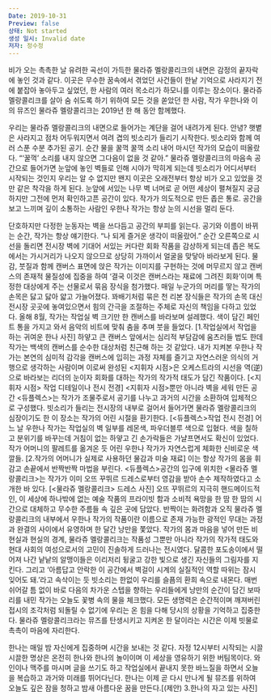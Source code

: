 ```yaml
---
Date: 2019-10-31
Preview: false
상태: Not started
생성 일시: Invalid date
저자: 정수정
---
```

비가 오는 촉촉한 날 유려한 곡선이 가득한 물라쥬 멜랑콜리크의 내면은 감정의 끝자락에 놓인 것과 같다. 이곳은 무수한 꿈속에서 겪었던 사건들이 한낱 기억으로 사라지기 전에 붙잡아 놓아두고 싶었던, 한 사람의 여러 목소리가 하모니를 이루는 장소이다. 물라쥬 멜랑콜리크를 살아 숨 쉬도록 하기 위하여 모든 것을 쏟았던 한 사람, 작가 우한나와 이의 뮤즈인 물라쥬 멜랑콜리크는 2019년 한 해 동안 함께했다.

우리는 물라쥬 멜랑콜리크의 내면으로 들어가는 계단을 걸어 내려가게 된다. 안녕? 햇볕은 사라지고 점차 어두워지면서 여려 겹의 빗소리가 들리기 시작한다. 빗소리와 함께 여러 스푼 수분 추가된 공기. 순간 물을 꿀꺽 꿀꺽 소리 내어 마시던 작가의 모습이 떠올랐다. “‘꿀꺽’ 소리를 내지 않으면 그다음이 없을 것 같아.” 물라쥬 멜랑콜리크의 마음속 공간으로 들어가면 눈앞에 놓인 벽들로 인해 시야가 막히게 되는데 빗소리가 어디서부터 시작되는 것인지 우리는 알 수 없지만 왠지 이곳은 오래전부터 항상 비가 오고 있었을 것만 같은 착각을 하게 된다. 눈앞에 서있는 나무 벽 너머로 곧 어떤 세상이 펼쳐질지 궁금하지만 그전에 먼저 확인하고픈 공간이 있다. 작가가 의도적으로 만든 좁은 통로. 공간을 보고 느끼며 깊이 소통하는 사람인 우한나 작가는 항상 눈의 시선을 멀리 둔다.

단호하지만 다정한 눈동자는 벽을 쓰다듬고 공간의 부피를 읽는다. 공기와 이름이 바뀌는 순간, 작가는 항상 얘기한다. “나 되게 즐거운 생각이 떠올랐어.” 순간 오른쪽으로 시선을 돌리면 전시장 벽에 기대어 서있는 커다란 회화 작품을 감상하게 되는데 좁은 복도에서는 가시거리가 나오지 않으므로 상당히 가까이서 얼굴을 맞닿아 바라보게 된다. 물감, 붓질과 함께 캔버스 표면에 앉은 작가는 이미지를 구현하는 것에 머무르지 않고 캔버스의 존재적 물질성에 집중을 하여 ‘결국 이것은 캔버스라는 재료에 그려진 회화’이며 특정한 대상에게 주는 선물로서 묶음 장식을 첨가했다. 매일 누군가의 머리를 땋는 작가의 손목은 닳고 닳아 얇고 가늘어졌다. 꽈배기처럼 묶은 천 리본 장식들은 작가의 손목 대신 전시장 곳곳에 놓여있으면서 힘의 간극을 조절하는 주체로 자신의 책임을 다하고 있었다. 올해 8월, 작가는 작업실 벽 크기만 한 캔버스를 바라보며 설레했다. 색이 담긴 페인트 통을 가지고 와서 음악의 비트에 맞춰 춤을 추며 붓을 들었다. [1.작업실에서 작업을 하는 귀여운 한나 사진] 하얗고 큰 캔버스 앞에서는 심리적 부담감에 움츠러들 법도 한데 작가는 백색의 캔버스를 순수한 대상처럼 친근해 하는 것 같았다. 내가 지켜본 우한나 작가는 본연의 심미적 감각을 캔버스에 입히는 과정 자체를 즐기고 자연스러운 의식의 거행으로 생각하는 사람이며 이로써 완성된 <지휘자 시점>은 오케스트라의 시선을 역(逆)으로 바라보는 리더의 눈이자 회화를 대하는 작가의 작가적 태도가 담긴 작품이다. [<지휘자 시점> 작업 디테일이나 전시 전경] <지휘자 시점>뿐만 아니라 벽을 세워 만든 공간 <듀플렉스>는 작가가 조물주로서 공기를 나누고 과거의 시간을 소환하여 입체적으로 구성했다. 빗소리가 들리는 전시장의 내부로 걸어서 들어가면 물라쥬 멜랑콜리크의 심장이기도 한 이 장소는 작가의 어린 시절을 환기한다. [<듀플렉스>작업 전시 전경] 어느 날 우한나 작가는 작업실의 벽 일부를 레몬색, 파우더블루 색으로 입혔다. 색을 칠하고 분위기를 바꾸는데 거침이 없는 하얗고 긴 손가락들은 가냘프면서도 확신이 있었다. 작가 어머니의 팔레트를 옮겨온 듯 어린 우한나 작가가 자연스럽게 체화한 신비로운 색깔들. [2.작가의 어머니가 실제로 사용하던 물감과 미술 재료] 이는 항상 작가의 몸을 휘감고 손끝에서 반짝반짝 마법을 부린다. <듀플렉스>공간의 입구에 위치한 <물라쥬 멜랑콜리크>는 작가가 이미 오뜨 꾸뛰르 드레스로부터 영감을 받아 손수 제작하였다고 소개한 바 있다. [<물라쥬 멜랑콜리크> 드레스 사진] 오뜨 꾸뛰르<haute couture>의 지극히 핸드메이드적인, 이 세상에 하나밖에 없는 예술 작품의 프라이빗 함과 소비적 욕망을 한 땀 한 땀의 시간으로 대체하고 무수한 주름들 속 깊은 곳에 담았다. 반짝이는 화려함과 오직 물라쥬 멜랑콜리크의 내부에서 우한나 작가의 작품이란 이름으로 존재 가능한 광적인 무대는 과정과 완결의 사이에서 유영하며 한 달간 낭만을 쫓았다. 작가의 몸과 마음을 넣어 만든 비현실과 현실의 경계, 물라쥬 멜랑콜리크는 작품성 그뿐만 아니라 작가의 작가적 태도와 현대 사회의 여성으로서의 고민이 진솔하게 드러나는 전시였다. 달콤한 포도송이에서 떨어져 나간 낱낱의 알맹이들은 이리저리 뒹굴고 강한 빛으로 생긴 자신들의 그림자를 지킨다. 그리고 ‘아름답고 안락한 이 공간에서 벽걸이 시계의 실질적인 역할 따위는 잠시 잊어도 돼.’라고 속삭이는 듯 빗소리는 한없이 우리를 슬픔의 환희 속으로 내몬다. 매번 쉬어갈 틈 없이 바로 다음의 차가운 스텝을 향하는 우리들에게 낭만의 순간이 담긴 보따리를 내민 작가는 오늘도 꽃병 속의 물을 체크했다. 모든 생명력은 순간적이며 깨져버린 접시의 조각처럼 되돌릴 수 없기에 우리는 온 힘을 다해 당시의 상황을 기억하고 집중한다. 물라쥬 멜랑콜리크라는 뮤즈를 탄생시키고 지켜온 한 달이라는 시간은 이제 빗물로 촉촉이 마음에 자리한다.

  
한나는 매일 밤 자신에게 집중하며 시간을 보내는 것 같다. 자정 12시부터 시작되는 시끌시끌한 명상은 온전히 한나와 한나의 놀이이며 이 세상을 영유하기 위한 버팀목이다. 와인이나 맥주를 마시며 글을 쓰기도 하고 작업실에서 끝내지 못한 바느질을 하면서 오늘을 복습하고 과거와 미래를 뛰어다닌다. 한나는 이제 곧 다시 만나게 될 뮤즈를 위하여 오늘도 깊은 잠을 청하고 밤새 아름다운 꿈을 만든다.[(제안) 3.한나의 자고 있는 사진]